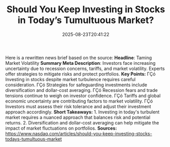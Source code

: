 ﻿---
title: "Should You Keep Investing in Stocks in Today’s Tumultuous Market?"
date: "2025-08-23T20:41:22"
category: "Markets"
summary: ""
slug: "should you keep investing in stocks in todays tumultuous mar"
source_urls:
  - "https://www.nasdaq.com/articles/should-you-keep-investing-stocks-todays-tumultuous-market"
seo:
  title: "Should You Keep Investing in Stocks in Today’s Tumultuous Market? | Hash n Hedge"
  description: ""
  keywords: ["news", "markets", "brief"]
---
Here is a rewritten news brief based on the source:  **Headline**: Taming Market Volatility  **Summary Meta Description**: Investors face increasing uncertainty due to recession concerns, tariffs, and market volatility. Experts offer strategies to mitigate risks and protect portfolios.  **Key Points:**  ΓÇó Investing in stocks despite market turbulence requires careful consideration. ΓÇó Strategies for safeguarding investments include diversification and dollar-cost averaging. ΓÇó Recession fears and trade tensions continue to weigh on investor confidence. ΓÇó Tariffs and global economic uncertainty are contributing factors to market volatility. ΓÇó Investors must assess their risk tolerance and adjust their investment approach accordingly.  **Short Takeaways:**  1. Investing in today's turbulent market requires a nuanced approach that balances risk and potential returns. 2. Diversification and dollar-cost averaging can help mitigate the impact of market fluctuations on portfolios.  **Sources:** https://www.nasdaq.com/articles/should-you-keep-investing-stocks-todays-tumultuous-market 
